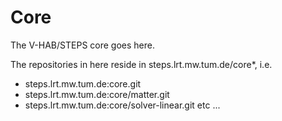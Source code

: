 Core
====

The V-HAB/STEPS core goes here.

The repositories in here reside in steps.lrt.mw.tum.de/core*, i.e.
* steps.lrt.mw.tum.de:core.git
* steps.lrt.mw.tum.de:core/matter.git
* steps.lrt.mw.tum.de:core/solver-linear.git etc ...